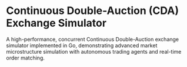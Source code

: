 # Continuous Double-Auction (CDA) Exchange Simulator

A high-performance, concurrent Continuous Double-Auction exchange simulator implemented in Go, demonstrating advanced market microstructure simulation with autonomous trading agents and real-time order matching.
